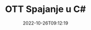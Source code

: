 ---
############################# Static ############################
layout: "auto-gen-merge"
date: 2022-10-26T09:12:19
draft: false
otherformats: pps ppsx ppt pptx rtf tex vdx vsdm vsdx vssm vssx vstm vstx vsx vtx xlam

############################# Head ############################
head_title: "Spoji OTT datoteke u C# | OTT Spajanje"
head_description: "Spojite više OTT datoteka u jednu pomoću API-ja za spajanje dokumenata C# .NET. Spojite određene stranice ili raspone stranica iz različitih dokumenata u jedan dokument."

############################# Header ############################
title: "OTT Spajanje u C#"
description: "Spoji OTT s nekoliko redaka .NET koda."
bg_image: "https://cms.admin.containerize.com/templates/aspose/App_Themes/V3/images/bg/header1.png"
bg_overlay: false
button:
    enable: true
    icon: "fas fa-arrow-down"
    label: "Preuzmite besplatnu probnu verziju"
    link: "https://downloads.groupdocs.com/merger/net"

############################# SubMenu ############################
submenu:
    enable: true

    left:
        img_alt: "GroupDocs.Merger for .NET"
        image: "https://cms.admin.containerize.com/templates/groupdocs/images/product-logos/90x90-noborder/groupdocs-merger-net.png"
        product: "GroupDocs.Merger"
        platform: ".NET"

    middle:
        button:

            # button loop
            - link: "https://apireference.groupdocs.com/merger/net"
              text: "API Referenca"

            # button loop
            - link: "https://github.com/groupdocs-merger"
              text: "Primjeri koda"

            # button loop
            - link: "https://products.groupdocs.app/merger/family"
              text: "Demo snimke uživo"

            # button loop
            - link: "https://purchase.groupdocs.com/pricing/merger/net"
              text: "Cijene"

    right:
        link_download: "https://downloads.groupdocs.com/merger"
        link_learn: "https://docs.groupdocs.com/merger/net"
        link_buy: "https://purchase.groupdocs.com"

############################# About ############################
about:
    enable: true
    title: "O GroupDocs.Merger for .NET API-ju"
    content: |
        [GroupDocs.Merger for .NET](/hr/merger/net/) pruža praktično rješenje za spajanje više PDF-ova, Microsoft Office (Word, Excel, PowerPoint, OneNote), OpenDocument, HTML, slika i mnogo drugih dokumenata u jednu datoteku unutar .NET aplikacija. GroupDocs.Merger će vam uštedjeti mnogo truda, jer vam je dopušteno spojiti OTT dokumenata - nema potrebe za instaliranjem bilo kakvog softvera treće strane, desktop aplikacija ili dodataka. Sada je nepotrebno gubiti vrijeme i spajati datoteke ručno! Misija GroupDocs je pružiti najbolju kvalitetu i pojednostaviti tijek rada za obradu dokumenata.
        
        GroupDocs.Merger API pravi je izbor za korporativna rješenja koja trebaju značajke spajanja datoteka. Ovi API-ji dobro su podržani na svim glavnim operativnim sustavima i platformama uključujući .NET Framework, .NET Standard, .NET Core, Mono.

############################# Steps ############################
steps:
    enable: true
    title_left: "Kako spojiti više OTT datoteka"
    content_left: |
        [GroupDocs.Merger for .NET](/hr/merger/net/) programerima za .NET olakšava spajanje dvije ili više OTT datoteka unutar njihovih aplikacija implementacijom nekoliko lakih koraka.
        
        * Stvorite novu instancu **Merger** i proslijedite putanju izvornog dokumenta kao parametar konstruktora.
        * Pozovite **Join** klase **Merger** i proslijedite drugu putanju izvornog dokumenta.
        * Pozovite **Save** klase **Merger** da biste spremili spojeni dokument.

    title_right: "Zahtjevi sustava"
    content_right: |
        GroupDocs.Merger for .NET API-ji podržani su na svim glavnim platformama i operativnim sustavima. Prije izvršavanja koda u nastavku, provjerite imate li sljedeće preduvjete instalirane na vašem sustavu.

        * Operativni sustavi: Microsoft Windows, Linux, MacOS
        * Razvojna okruženja: Visual Studio, Xamarin, MonoDevelop
        * Okviri: .NET Framework, .NET Standard, .NET Core, Mono
        * Preuzmite najnoviju verziju GroupDocs.Merger for .NET s [NuGet](https://www.nuget.org/packages/groupdocs.merger)
         
    code: |
     {{% merger/additional-styles %}}
     {{< merger/code-merger title="Kako spojiti OTT datoteke koristeći C# primjer koda">}}

        ```csharp    
        // Spoji OTT datoteke pomoću API-ja GroupDocs.Merger
        // Instancirajte spajanje s ulaznim OTT dokumentom
        using (Merger merger = new Merger("input1.ott"))
          {
            // Pozovite Join metodu instance klase spajanja i proslijedite drugu putanju izvornog dokumenta
            merger.Join("input2.ott");
    
            // Pozovite metodu Spremi instance klase spajanja da biste spremili spojeni dokument
            merger.Save("merged-file.ott");
          }
        ```
     {{< /merger/code-merger >}}

############################# Demos ############################
demos:
    enable: true
    title: "Demonstracije uživo - mrežna aplikacija za spajanje dokumenata"
    content: |
       Spojite više od jedne OTT datoteke upravo sada tako da posjetite [GroupDocs.Merger Live Demos](https://products.groupdocs.app/merger/ott) web mjesto.
       Demo uživo ima sljedeće prednosti.
        
############################# About Formats ############################
about_formats:
    enable: true

############################# More Formats ############################
more_formats:
    enable: true
    title: "Spajanje drugih formata dokumenata"
    content: |
        .NET API za spajanje dokumenata za formate datoteka i slike. Spojite zajedno neke od popularnih formata dokumenata kao što je navedeno u nastavku.

############################# Back to top ###############################
back_to_top:
    enable: true
---